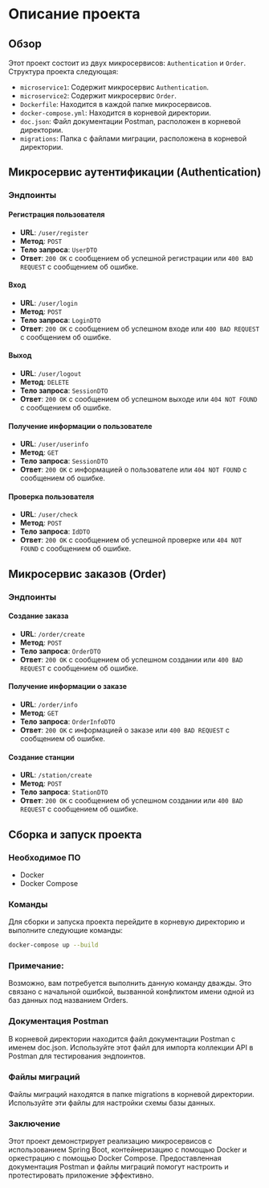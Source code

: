 # Описание проекта

## Обзор

Этот проект состоит из двух микросервисов: `Authentication` и `Order`. Структура проекта следующая:

- `microservice1`: Содержит микросервис `Authentication`.
- `microservice2`: Содержит микросервис `Order`.
- `Dockerfile`: Находится в каждой папке микросервисов.
- `docker-compose.yml`: Находится в корневой директории.
- `doc.json`: Файл документации Postman, расположен в корневой директории.
- `migrations`: Папка с файлами миграции, расположена в корневой директории.

## Микросервис аутентификации (Authentication)

### Эндпоинты

#### Регистрация пользователя
- **URL**: `/user/register`
- **Метод**: `POST`
- **Тело запроса**: `UserDTO`
- **Ответ**: `200 OK` с сообщением об успешной регистрации или `400 BAD REQUEST` с сообщением об ошибке.

#### Вход
- **URL**: `/user/login`
- **Метод**: `POST`
- **Тело запроса**: `LoginDTO`
- **Ответ**: `200 OK` с сообщением об успешном входе или `400 BAD REQUEST` с сообщением об ошибке.

#### Выход
- **URL**: `/user/logout`
- **Метод**: `DELETE`
- **Тело запроса**: `SessionDTO`
- **Ответ**: `200 OK` с сообщением об успешном выходе или `404 NOT FOUND` с сообщением об ошибке.

#### Получение информации о пользователе
- **URL**: `/user/userinfo`
- **Метод**: `GET`
- **Тело запроса**: `SessionDTO`
- **Ответ**: `200 OK` с информацией о пользователе или `404 NOT FOUND` с сообщением об ошибке.

#### Проверка пользователя
- **URL**: `/user/check`
- **Метод**: `POST`
- **Тело запроса**: `IdDTO`
- **Ответ**: `200 OK` с сообщением об успешной проверке или `404 NOT FOUND` с сообщением об ошибке.

## Микросервис заказов (Order)

### Эндпоинты

#### Создание заказа
- **URL**: `/order/create`
- **Метод**: `POST`
- **Тело запроса**: `OrderDTO`
- **Ответ**: `200 OK` с сообщением об успешном создании или `400 BAD REQUEST` с сообщением об ошибке.

#### Получение информации о заказе
- **URL**: `/order/info`
- **Метод**: `GET`
- **Тело запроса**: `OrderInfoDTO`
- **Ответ**: `200 OK` с информацией о заказе или `400 BAD REQUEST` с сообщением об ошибке.

#### Создание станции
- **URL**: `/station/create`
- **Метод**: `POST`
- **Тело запроса**: `StationDTO`
- **Ответ**: `200 OK` с сообщением об успешном создании или `400 BAD REQUEST` с сообщением об ошибке.

## Сборка и запуск проекта

### Необходимое ПО

- Docker
- Docker Compose

### Команды

Для сборки и запуска проекта перейдите в корневую директорию и выполните следующие команды:

```bash
docker-compose up --build
```

### Примечание: 
Возможно, вам потребуется выполнить данную команду дважды. Это связано с начальной ошибкой, вызванной конфликтом имени одной из баз данных под названием Orders.

### Документация Postman
В корневой директории находится файл документации Postman с именем doc.json. Используйте этот файл для импорта коллекции API в Postman для тестирования эндпоинтов.

### Файлы миграций
Файлы миграций находятся в папке migrations в корневой директории. Используйте эти файлы для настройки схемы базы данных.

### Заключение
Этот проект демонстрирует реализацию микросервисов с использованием Spring Boot, контейнеризацию с помощью Docker и оркестрацию с помощью Docker Compose. Предоставленная документация Postman и файлы миграций помогут настроить и протестировать приложение эффективно.